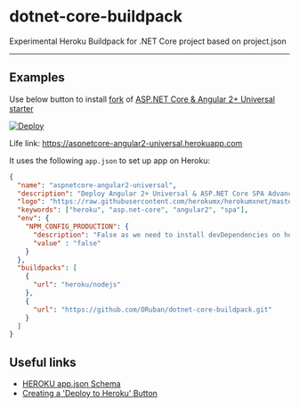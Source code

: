 # dotnet-core-buildpack
Experimental Heroku Buildpack for .NET Core project based on project.json

----
## Examples
Use below button to install [fork](https://github.com/ORuban/aspnetcore-angular2-universal)
of [ASP.NET Core & Angular 2+ Universal starter](https://github.com/MarkPieszak/aspnetcore-angular2-universal)

<a href="https://dashboard.heroku.com/new?template=https://github.com/ORuban/aspnetcore-angular2-universal.git">
  <img src="https://www.herokucdn.com/deploy/button.svg" alt="Deploy">
</a>

Life link: https://aspnetcore-angular2-universal.herokuapp.com


It uses the following `app.json` to set up app on Heroku:

```json
{
  "name": "aspnetcore-angular2-universal",
  "description": "Deploy Angular 2+ Universal & ASP.NET Core SPA Advanced Starter on Heroku",
  "logo": "https://raw.githubusercontent.com/herokumx/herokumxnet/master/NETChatterGroup.png",
  "keywords": ["heroku", "asp.net-core", "angular2", "spa"],
  "env": {
    "NPM_CONFIG_PRODUCTION": {
      "description": "False as we need to install devDependencies on heroku instance (webpack, ...)",
      "value" : "false"
    }
  },
  "buildpacks": [
    {
      "url": "heroku/nodejs"
    },
    {
      "url": "https://github.com/ORuban/dotnet-core-buildpack.git"
    }
  ]
}
```

## Useful links
- [HEROKU app.json Schema](https://devcenter.heroku.com/articles/app-json-schema)
- [Creating a 'Deploy to Heroku' Button](https://devcenter.heroku.com/articles/heroku-button)
